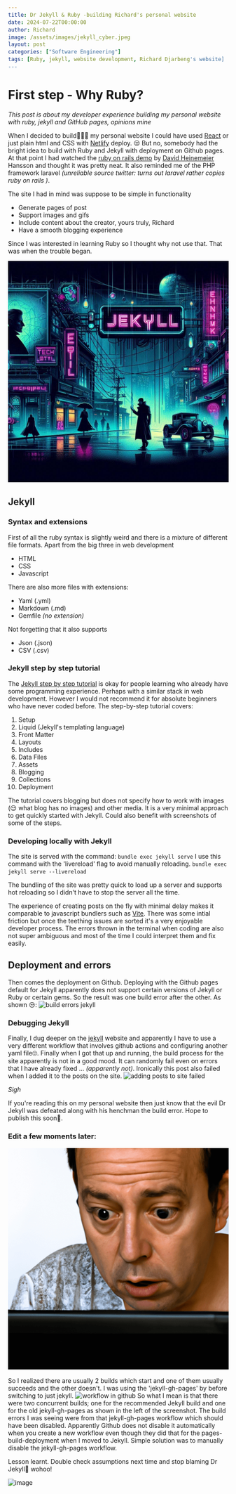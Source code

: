 ```yaml
---
title: Dr Jekyll & Ruby -building Richard's personal website
date: 2024-07-22T00:00:00
author: Richard
image: /assets/images/jekyll_cyber.jpeg
layout: post
categories: ["Software Engineering"]
tags: [Ruby, jekyll, website development, Richard Djarbeng's website]
---
```

# First step - Why Ruby?

*This post is about my developer experience building my personal website with ruby, jekyll and GitHub pages, opinions mine*

When I decided to build👨🏽‍💻 my personal website I could have used [React](https://react.dev/) or just plain html and CSS with [Netlify](https://www.netlify.com/) deploy.
😒 But no, somebody had the bright idea to build with Ruby and Jekyll with deployment on Github pages.
At that point I had watched the [ruby on rails demo](https://www.youtube.com/watch?v=Gzj723LkRJY&) by [David Heinemeier](https://dhh.dk/) Hansson and thought it was pretty neat. It also reminded me of the PHP framework laravel *(unreliable source twitter: turns out laravel rather copies ruby on rails )*.

The site I had in mind was suppose to be simple in functionality

- Generate pages of post
- Support images and gifs
- Include content about the creator, yours truly, Richard
- Have a smooth blogging experience

Since I was interested in learning Ruby so I thought why not use that. That was when the trouble began.

![jekyll_cyber_theme by RD ](/assets/images/jekyll_cyber.jpeg)

## Jekyll

### Syntax and extensions

First of all the ruby syntax is slightly weird and there is a mixture of different file formats. Apart from the big three in web development

- HTML
- CSS
- Javascript

There are also more files with extensions:

- Yaml (.yml)
- Markdown (.md)
- Gemfile *(no extension)*

Not forgetting that it also supports

- Json (.json)
- CSV (.csv)

### Jekyll step by step tutorial

The [Jekyll step by step tutorial](https://jekyllrb.com/docs/step-by-step/01-setup/) is okay for people learning who already have some programming experience. Perhaps with a similar stack in web development. However I would not recommend it for absolute beginners who have never coded before.
The step-by-step tutorial covers:

1. Setup
2. Liquid (Jekyll's templating language)
3. Front Matter
4. Layouts
5. Includes
6. Data Files
7. Assets
8. Blogging
9. Collections
10. Deployment

The tutorial covers blogging but does not specify how to work with images (😒 what blog has no images) and other media. It is a very minimal approach to get quickly started with Jekyll. Could also benefit with screenshots of some of the steps.

### Developing locally with Jekyll

The site is served with the command:
`bundle exec jekyll serve`
I use this command with the 'livereload' flag to avoid manually reloading.
`bundle exec jekyll serve --livereload` 

The bundling of the site was pretty quick to load up a server and supports hot reloading so I didn't have to stop the server all the time.

The experience of creating posts on the fly with minimal delay makes it comparable to javascript bundlers such as [Vite](https://vitejs.dev/). 
There was some intial friction but once the teething issues are sorted it's a very enjoyable developer process. The errors thrown in the terminal when coding are also not super ambiguous and most of the time I could interpret them and fix easily.

## Deployment and errors

Then comes the deployment on Github. Deploying with the Github pages default for Jekyll apparently does not support certain versions of Jekyll or Ruby or certain gems. So the result was one build error after the other. As shown 😒:
![build errors jekyll](https://github.com/user-attachments/assets/b075fbf5-2675-463b-8aea-032cfdf2dbbd)

### Debugging Jekyll

Finally, I dug deeper on the [jekyll](https://jekyllrb.com/) website and apparently I have to use a very different workflow that involves github actions and configuring another yaml file🙄. Finally when I got that up and running, the build process for the site apparently is not in a good mood. It can randomly fail even on errors that I have already fixed ... *(apparently not)*.
Ironically this post also failed when I added it to the posts on the site.
![adding posts to site failed](https://github.com/user-attachments/assets/c1731bac-b045-4bd0-9cd6-33e3107dd21b)

*Sigh*

If you're reading this on my personal website then just know that the evil Dr Jekyll was defeated along with his henchman the build error. Hope to publish this soon🥲. 

### Edit a few moments later:

![Man surprised staring at laptop](/assets/images/man_surprised.png)

So I realized there are usually 2 builds which start and one of them usually succeeds and the other doesn't. I was using the 'jekyll-gh-pages' by before switching to just jekyll. 
![workflow in github](https://github.com/user-attachments/assets/a10a3c67-2d2b-42c9-9c87-848868aa4fb0)
So what I mean is that there were two concurrent builds; one for the recommended Jekyll build and one for the old jekyll-gh-pages as shown in the left of the screenshot. The build errors I was seeing were from that jekyll-gh-pages workflow which should have been disabled. Apparently Github does not disable it automatically when you create a new workflow even though they did that for the pages-build-deployment when I moved to Jekyll. Simple solution was to manually disable the jekyll-gh-pages workflow.

Lesson learnt. Double check assumptions next time and stop blaming Dr Jekyll🙂 wohoo!

![image](https://github.com/user-attachments/assets/43728fc2-7195-44c7-9f81-4b06920948a9)
